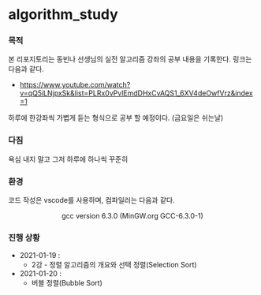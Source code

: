 # algorithm_study

### 목적

본 리포지토리는 동빈나 선생님의 실전 알고리즘 강좌의 공부 내용을 기록한다. 링크는 다음과 같다. 

 * <https://www.youtube.com/watch?v=qQ5iLNjpxSk&list=PLRx0vPvlEmdDHxCvAQS1_6XV4deOwfVrz&index=1>

하루에 한강좌씩 가볍게 듣는 형식으로 공부 할 예정이다. (금요일은 쉬는날)

### 다짐

욕심 내지 말고 그저 하루에 하나씩 꾸준히 

### 환경

코드 작성은 vscode를 사용하며, 컴파일러는 다음과 같다. 
<center> gcc version 6.3.0 (MinGW.org GCC-6.3.0-1) </center>


### 진행 상황

 * 2021-01-19 : 
    * 2강 - 정렬 알고리즘의 개요와 선택 정렬(Selection Sort)
 * 2021-01-20 :
      * 버블 정렬(Bubble Sort) 